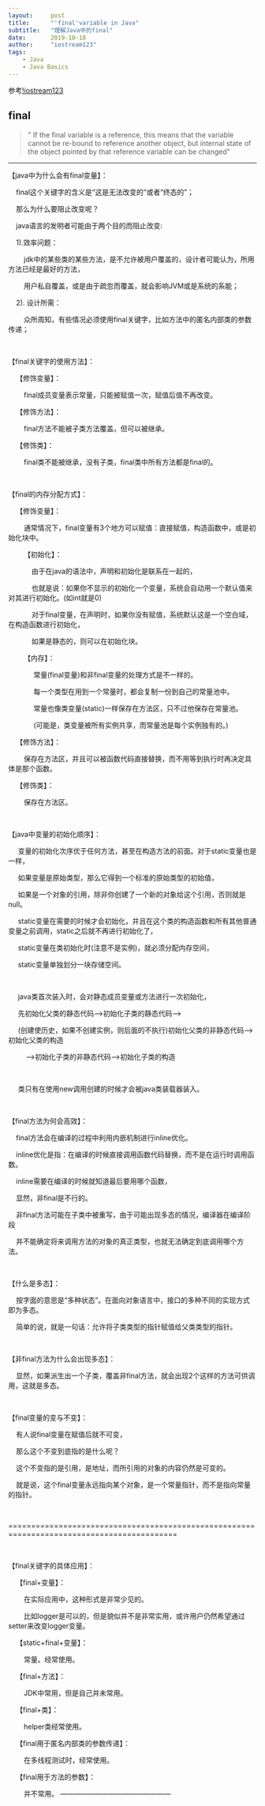 ```yaml
---
layout:     post
title:      "'final'variable in Java"
subtitle:   "理解Java中的final"
date:       2019-10-18
author:     "iostream123"
tags:
    - Java
    - Java Basics
---
```


参考[!iostream123](https://blog.csdn.net/iostream123/article/details/5979635)

## final

>" If the final variable is a reference, this means that the variable cannot be re-bound to reference another object, but internal state of the object pointed by that reference variable can be changed"

--------------------------------------

【java中为什么会有final变量】：

    final这个关键字的含义是“这是无法改变的”或者“终态的”；

    那么为什么要阻止改变呢？

    java语言的发明者可能由于两个目的而阻止改变:

    1).效率问题：

        jdk中的某些类的某些方法，是不允许被用户覆盖的，设计者可能认为，所用方法已经是最好的方法，

        用户私自覆盖，或是由于疏忽而覆盖，就会影响JVM或是系统的系能；

    2). 设计所需：

        众所周知，有些情况必须使用final关键字，比如方法中的匿名内部类的参数传递；

 

【final关键字的使用方法】：

    【修饰变量】：

        final成员变量表示常量，只能被赋值一次，赋值后值不再改变。

    【修饰方法】：

        final方法不能被子类方法覆盖，但可以被继承。

    【修饰类】：

        final类不能被继承，没有子类，final类中所有方法都是final的。

 

【final的内存分配方式】：

    【修饰变量】：

        通常情况下，final变量有3个地方可以赋值：直接赋值，构造函数中，或是初始化块中。

        【初始化】：

            由于在java的语法中，声明和初始化是联系在一起的，

            也就是说：如果你不显示的初始化一个变量，系统会自动用一个默认值来对其进行初始化。(如int就是0)

            对于final变量，在声明时，如果你没有赋值，系统默认这是一个空白域，在构造函数进行初始化，

            如果是静态的，则可以在初始化块。

        【内存】：

             常量(final变量)和非final变量的处理方式是不一样的。

             每一个类型在用到一个常量时，都会复制一份到自己的常量池中。

             常量也像类变量(static)一样保存在方法区，只不过他保存在常量池。

             (可能是，类变量被所有实例共享，而常量池是每个实例独有的。)

    【修饰方法】：

        保存在方法区，并且可以被函数代码直接替换，而不用等到执行时再决定具体是那个函数。

    【修饰类】：

        保存在方法区。

 

【java中变量的初始化顺序】：

     变量的初始化次序优于任何方法，甚至在构造方法的前面。对于static变量也是一样，

     如果变量是原始类型，那么它得到一个标准的原始类型的初始值，

     如果是一个对象的引用，除非你创建了一个新的对象给这个引用，否则就是null。

     static变量在需要的时候才会初始化，并且在这个类的构造函数和所有其他普通变量之前调用，static之后就不再进行初始化了，

     static变量在类初始化时(注意不是实例)，就必须分配内存空间，

     static变量单独划分一块存储空间。

 

     java类首次装入时，会对静态成员变量或方法进行一次初始化，

     先初始化父类的静态代码-->初始化子类的静态代码-->

     (创建使历史，如果不创建实例，则后面的不执行)初始化父类的非静态代码-->初始化父类的构造

         -->初始化子类的非静态代码-->初始化子类的构造

 

     类只有在使用new调用创建的时候才会被java类装载器装入。

 

【final方法为何会高效】：

    final方法会在编译的过程中利用内嵌机制进行inline优化。

    inline优化是指：在编译的时候直接调用函数代码替换，而不是在运行时调用函数。

    inline需要在编译的时候就知道最后要用哪个函数，    

    显然，非final是不行的。

    非final方法可能在子类中被重写，由于可能出现多态的情况，编译器在编译阶段

    并不能确定将来调用方法的对象的真正类型，也就无法确定到底调用哪个方法。

 

【什么是多态】：

    按字面的意思是“多种状态”。在面向对象语言中，接口的多种不同的实现方式即为多态。

    简单的说，就是一句话：允许将子类类型的指针赋值给父类类型的指针。

 

【非final方法为什么会出现多态】：

    显然，如果派生出一个子类，覆盖非final方法，就会出现2个这样的方法可供调用，这就是多态。

 

【final变量的变与不变】：

    有人说final变量在赋值后就不可变，

    那么这个不变到底指的是什么呢？

    这个不变指的是引用，是地址，而所引用的对象的内容仍然是可变的。

    就是说，这个final变量永远指向某个对象，是一个常量指针，而不是指向常量的指针。

 

===========================================================================================

 

【final关键字的具体应用】：

    【final+变量】：

        在实际应用中，这种形式是非常少见的。

        比如logger是可以的，但是貌似并不是非常实用，或许用户仍然希望通过setter来改变logger变量。

    【static+final+变量】：

        常量。经常使用。

    【final+方法】：

        JDK中常用，但是自己并未常用。

    【final+类】：

        helper类经常使用。

    【final用于匿名内部类的参数传递】：

        在多线程测试时，经常使用。

    【final用于方法的参数】：

        并不常用。
————————————————
